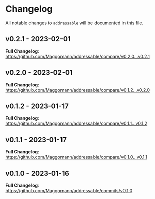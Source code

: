 # Changelog

All notable changes to `addressable` will be documented in this file.

## v0.2.1 - 2023-02-01

**Full Changelog**: https://github.com/Maggomann/addressable/compare/v0.2.0...v0.2.1

## v0.2.0 - 2023-02-01

**Full Changelog**: https://github.com/Maggomann/addressable/compare/v0.1.2...v0.2.0

## v0.1.2 - 2023-01-17

**Full Changelog**: https://github.com/Maggomann/addressable/compare/v0.1.1...v0.1.2

## v0.1.1 - 2023-01-17

**Full Changelog**: https://github.com/Maggomann/addressable/compare/v0.1.0...v0.1.1

## v0.1.0 - 2023-01-16

**Full Changelog**: https://github.com/Maggomann/addressable/commits/v0.1.0
